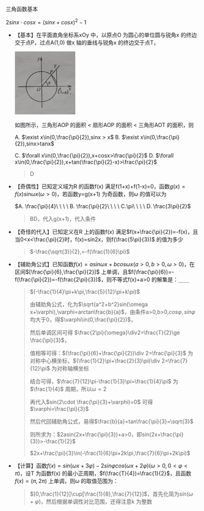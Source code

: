 三角函数基本

$2sinx\cdot cosx=(sinx+cosx)^2-1$



- 【基本】在平面直角坐标系xOy 中，以原点O 为圆心的单位圆与锐角x 的终边交于点P，过点A(1,0) 做x 轴的垂线与锐角x 的终边交于点T，

  <img src="image-20240815151456911.png" alt="image-20240815151456911" style="zoom:33%;" />

  如图所示，三角形AOP 的面积 < 扇形AOP 的面积 < 三角形AOT 的面积，则

  A. $\exist x\in(0,\frac{\pi}{2}),sinx > x$    B. $\exist x\in(0,\frac{\pi}{2}),sinx>tanx$

  C. $\forall x\in(0,\frac{\pi}{2}),x+cosx>\frac{\pi}{2}$    D. $\forall x\in(0,\frac{\pi}{2}),x+tan(\frac{\pi}{2}-x)>\frac{\pi}{2}$

  > D

- 【奇偶性】已知定义域为R 的函数f(x) 满足f(1+x)+f(1-x)=0，函数$g(x)=f(x)sin\omega x(\omega>0)$，若函数y=g(x+1) 为奇函数，则$\omega$ 的值可以为

  $A. \frac{\pi}{4}\ \ \ \ B. \frac{\pi}{2}\ \ \ \ C.\pi\ \ \ \ D. \frac{3\pi}{2}$

  > BD，代入g(x+1)，代入条件

- 【奇怪的代入】已知定义在R 上的函数f(x) 满足$f(x+\frac{\pi}{2})=-f(x)，且当0<x<\frac{\pi}{2}时，f(x)=sin2x，则f(\frac{5\pi}{3})$ 的值为多少

  > $-\frac{\sqrt{3}}{2},=-f(\frac{1}{6}\pi)$

- 【辅助角公式】已知函数$f(x)=asin\omega x+bcos\omega x(a>0,b>0,\omega>0)$，在区间$[\frac{\pi}{6},\frac{\pi}{2}]$ 上单调，且$f(\frac{\pi}{6})=-f(\frac{\pi}{2})=-f(\frac{2\pi}{3})$，则不等式f(x)+a>0 的解集是：`____`

  > $(-\frac{1}{4}\pi+k\pi,\frac{5}{12}\pi+k\pi)$
  >
  > 由辅助角公式，化为$\sqrt{a^2+b^2}sin(\omega x+\varphi),\varphi=arctan\frac{b}{a}$，由条件a>0,b>0,$cos\varphi,sin\varphi$ 均大于0，得$\varphi\in(0,\frac{\pi}{2})$，
  >
  > 然后单调区间可得 $\frac{2\pi}{\omega}\div2=\frac{T}{2}\ge \frac{\pi}{3}$，
  >
  > 值相等可得：$(\frac{\pi}{6}+\frac{\pi}{2})\div 2=\frac{\pi}{3}$ 为对称中心横坐标，$(\frac{1}{2}\pi+\frac{2}{3}\pi)\div 2=\frac{7}{12}\pi$ 为对称轴横坐标
  >
  > 结合可得，$\frac{7}{12}\pi-\frac{1}{3}\pi=\frac{1}{4}\pi$ 为$\frac{1}{4}$ 周期，所以$\omega=2$
  >
  > 再代入$sin(2\cdot \frac{\pi}{3}+\varphi)=0$ 可得 $\varphi=\frac{\pi}{3}$
  >
  > 然后代回辅助角公式，易得$\frac{b}{a}=tan\frac{\pi}{3}=\sqrt{3}$
  >
  > 则所求为：$2asin(2x+\frac{\pi}{3})+a>0，即sin(2x+\frac{\pi}{3})>-\frac{1}{2}$
  >
  > $2x+\frac{\pi}{3}\in(-\frac{1}{6}\pi+2k\pi,\frac{7}{6}\pi+2k\pi)$

- 【计算】函数$f(x)=sin(\omega x+3\varphi)-2sin\varphi cos(\omega x+2\varphi)(\omega>0,0<\varphi<\pi)$，设T 为函数f(x) 的最小正周期，$f(\frac{T}{4})=\frac{1}{2}$，且函数$f(x)=(\pi,2\pi)$ 上单调，则$\omega$ 的取值范围为：

  > $[0,\frac{1}{12}]\cup[\frac{1}{8},\frac{7}{12}]$，首先化简为$sin(\omega+\varphi)$，然后根据单调性对比范围，还得注意k 为整数

  